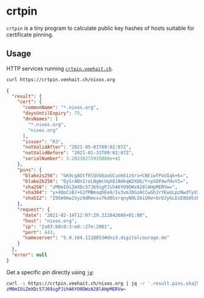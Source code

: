 # crtpin

`crtpin` is a tiny program to calculate public key hashes of hosts suitable for certificate pinning.

## Usage

HTTP services running [`crtpin.veehait.ch`](https://crtpin.veehait.ch).

```sh
curl https://crtpin.veehait.ch/nixos.org
```

```json
{
  "result": {
    "cert": {
      "commonName": "*.nixos.org",
      "daysUntilExpiry": 75,
      "dnsNames": [
        "*.nixos.org",
        "nixos.org"
      ],
      "issuer": "R3",
      "notValidAfter": "2021-05-01T09:02:07Z",
      "notValidBefore": "2021-01-31T09:02:07Z",
      "serialNumber": 3.20230275935086e+41
    },
    "pins": {
      "blake2s256": "GK0cgAGtf0lQVG6aoUCuok61zSrx+CBEiwTPxUIqk+k=",
      "blake2b256": "DySrABnIreLNgWcUqX8JAHkqW2XD6/Y+pSOP4wfHxYI=",
      "sha256": "zM0mIOiZmXDc57J69igPJihA6YO9DWzA28lAHpMERVw=",
      "sha384": "y+4QoCsBJ+G3fMBmaqhEe0/Iv3vmJDGzACCwGhJrYEwoLpzNwdTyVXDGe+gWfKxe",
      "sha512": "Z95m9mw1Vyz9dRmvxv7kd0SxrqnyN9LS6iQ9e+8rOJykLEsE8Q45zE/lZO7Gt1ObyPltYM2gEAKYJqOr2MsoKg=="
    },
    "request": {
      "date": "2021-02-14T12:07:29.322842686+01:00",
      "host": "nixos.org",
      "ip": "2a03:b0c0:3:e0::27e:2001",
      "port": 443,
      "nameserver": "5.9.164.112@853#dns3.digitalcourage.de"
    }
  },
  "error": null
}
```

Get a specific pin directly using [`jq`](https://github.com/stedolan/jq):

```sh
curl -s https://crtpin.veehait.ch/nixos.org | jq -r '.result.pins.sha256'
zM0mIOiZmXDc57J69igPJihA6YO9DWzA28lAHpMERVw=
```